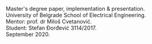 Master's degree paper, implementation & presentation. <br/>
University of Belgrade School of Electrical Engineering. <br/>
Mentor: prof. dr Miloš Cvetanović. <br/>
Student: Stefan Đorđević 3114/2017. <br/>
September 2020. <br/>

